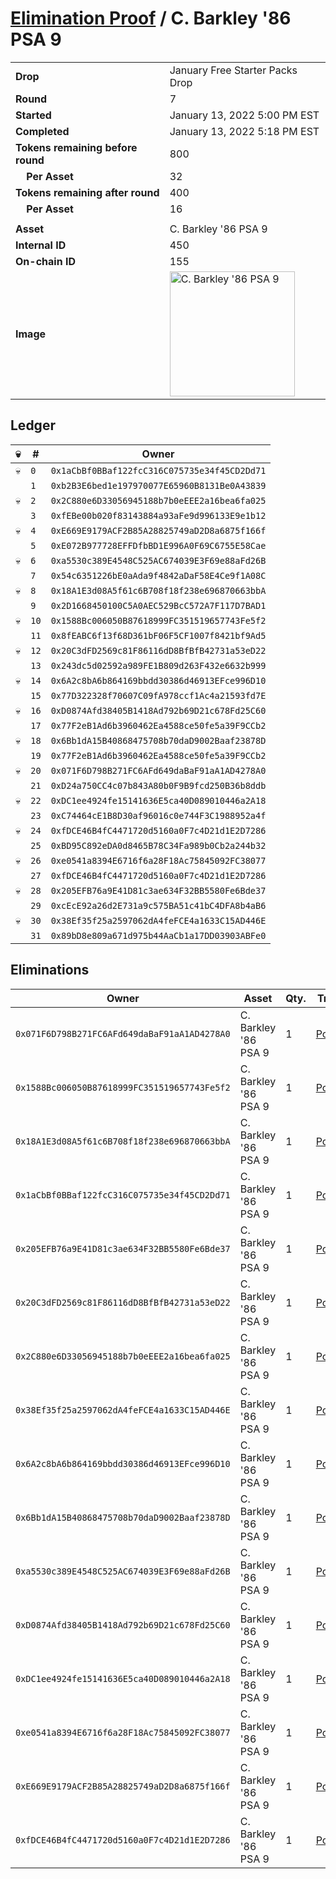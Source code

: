 # [Elimination Proof](./readme.md) / C. Barkley &#039;86 PSA 9

|||
|---|---|
| **Drop** | January Free Starter Packs Drop |
| **Round** | 7 |
| **Started** | January 13, 2022 5:00 PM EST |
| **Completed** | January 13, 2022 5:18 PM EST |
| **Tokens remaining before round** | 800 |
| **&nbsp;&nbsp;&nbsp;&nbsp;Per Asset** | 32 |
| **Tokens remaining after round** | 400 |
| **&nbsp;&nbsp;&nbsp;&nbsp;Per Asset** | 16 |
| | |
| **Asset** | C. Barkley &#039;86 PSA 9 |
| **Internal ID** | 450 |
| **On-chain ID** | 155 |
| **Image** | <img src="https://tcdn.blokpax.com/954504e8-1afa-4391-9c31-1ec9cee0b080/805d598c35c24200ba69fbd62b9c55553f44281fa273e798f7eb758c4424120a.png" height="200" alt="C. Barkley &#039;86 PSA 9" /> |

## Ledger

| 💀 | # | Owner |
| --- | --- | --- |
| 💀 | `0` | `0x1aCbBf0BBaf122fcC316C075735e34f45CD2Dd71` |
|  | `1` | `0xb2B3E6bed1e197970077E65960B8131Be0A43839` |
| 💀 | `2` | `0x2C880e6D33056945188b7b0eEEE2a16bea6fa025` |
|  | `3` | `0xfEBe00b020f83143884a93aFe9d996133E9e1b12` |
| 💀 | `4` | `0xE669E9179ACF2B85A28825749aD2D8a6875f166f` |
|  | `5` | `0xE072B977728EFFDfbBD1E996A0F69C6755E58Cae` |
| 💀 | `6` | `0xa5530c389E4548C525AC674039E3F69e88aFd26B` |
|  | `7` | `0x54c6351226bE0aAda9f4842aDaF58E4Ce9f1A08C` |
| 💀 | `8` | `0x18A1E3d08A5f61c6B708f18f238e696870663bbA` |
|  | `9` | `0x2D1668450100C5A0AEC529BcC572A7F117D7BAD1` |
| 💀 | `10` | `0x1588Bc006050B87618999FC351519657743Fe5f2` |
|  | `11` | `0x8fEABC6f13f68D361bF06F5CF1007f8421bf9Ad5` |
| 💀 | `12` | `0x20C3dFD2569c81F86116dD8BfBfB42731a53eD22` |
|  | `13` | `0x243dc5d02592a989FE1B809d263F432e6632b999` |
| 💀 | `14` | `0x6A2c8bA6b864169bbdd30386d46913EFce996D10` |
|  | `15` | `0x77D322328f70607C09fA978ccf1Ac4a21593fd7E` |
| 💀 | `16` | `0xD0874Afd38405B1418Ad792b69D21c678Fd25C60` |
|  | `17` | `0x77F2eB1Ad6b3960462Ea4588ce50fe5a39F9CCb2` |
| 💀 | `18` | `0x6Bb1dA15B40868475708b70daD9002Baaf23878D` |
|  | `19` | `0x77F2eB1Ad6b3960462Ea4588ce50fe5a39F9CCb2` |
| 💀 | `20` | `0x071F6D798B271FC6AFd649daBaF91aA1AD4278A0` |
|  | `21` | `0xD24a750CC4c07b843A80b0F9B9fcd250B36b8ddb` |
| 💀 | `22` | `0xDC1ee4924fe15141636E5ca40D089010446a2A18` |
|  | `23` | `0xC74464cE1B8D30af96016c0e744F3C1988952a4f` |
| 💀 | `24` | `0xfDCE46B4fC4471720d5160a0F7c4D21d1E2D7286` |
|  | `25` | `0xBD95C892eDA0d8465B78C34Fa989b0Cb2a244b32` |
| 💀 | `26` | `0xe0541a8394E6716f6a28F18Ac75845092FC38077` |
|  | `27` | `0xfDCE46B4fC4471720d5160a0F7c4D21d1E2D7286` |
| 💀 | `28` | `0x205EFB76a9E41D81c3ae634F32BB5580Fe6Bde37` |
|  | `29` | `0xcEcE92a26d2E731a9c575BA51c41bC4DFA8b4aB6` |
| 💀 | `30` | `0x38Ef35f25a2597062dA4feFCE4a1633C15AD446E` |
|  | `31` | `0x89bD8e809a671d975b44AaCb1a17DD03903ABFe0` |


## Eliminations

| Owner | Asset | Qty. | Transaction |
| --- | --- | --- | --- |
| `0x071F6D798B271FC6AFd649daBaF91aA1AD4278A0` | C. Barkley '86 PSA 9 | 1 | [Polygonscan](https://polygonscan.com/tx/0xa7741c1a60b7aa137c41b351e373d7ed0109010d4d65d6881e516341c3f3b7eb) |
| `0x1588Bc006050B87618999FC351519657743Fe5f2` | C. Barkley '86 PSA 9 | 1 | [Polygonscan](https://polygonscan.com/tx/0x93e50013309948c3e44b168e4202ac8eace309606cfdbfa07f3b647a73b44ca7) |
| `0x18A1E3d08A5f61c6B708f18f238e696870663bbA` | C. Barkley '86 PSA 9 | 1 | [Polygonscan](https://polygonscan.com/tx/0xc503e170e152de5aef0a08d91f7c1d2ff3d6890b4a4c3bd4e18cfa6f4cfd203e) |
| `0x1aCbBf0BBaf122fcC316C075735e34f45CD2Dd71` | C. Barkley '86 PSA 9 | 1 | [Polygonscan](https://polygonscan.com/tx/0x54d080ea78bdc1734b46bb9f5546de70b6eca0ecbb37f7978de8152c75f7d820) |
| `0x205EFB76a9E41D81c3ae634F32BB5580Fe6Bde37` | C. Barkley '86 PSA 9 | 1 | [Polygonscan](https://polygonscan.com/tx/0x706ea7d7bcc20c67bbfeb7cd33905e038ad742313d76506cdc4ff3d64b53175d) |
| `0x20C3dFD2569c81F86116dD8BfBfB42731a53eD22` | C. Barkley '86 PSA 9 | 1 | [Polygonscan](https://polygonscan.com/tx/0x38683e009cc9dc1a447c526dda9de3f40f18769fe016ef59b1710ed98d5a0d31) |
| `0x2C880e6D33056945188b7b0eEEE2a16bea6fa025` | C. Barkley '86 PSA 9 | 1 | [Polygonscan](https://polygonscan.com/tx/0xe6444ffc207022dd03242fa800f8da771c2b2eeb301817664f37affb68c995fe) |
| `0x38Ef35f25a2597062dA4feFCE4a1633C15AD446E` | C. Barkley '86 PSA 9 | 1 | [Polygonscan](https://polygonscan.com/tx/0xb23368441e396ffd7bef00debb0c43e33ad442f02eb6c762d36e6ed2fc6b268f) |
| `0x6A2c8bA6b864169bbdd30386d46913EFce996D10` | C. Barkley '86 PSA 9 | 1 | [Polygonscan](https://polygonscan.com/tx/0x9b819869622558397d02036f55e32dfebdea0987585c77792adcc4b6d1ca392f) |
| `0x6Bb1dA15B40868475708b70daD9002Baaf23878D` | C. Barkley '86 PSA 9 | 1 | [Polygonscan](https://polygonscan.com/tx/0xcfbebea173bcc4098f06415284e52d62e4a0755f512043ddceb2e02c9e6bd03e) |
| `0xa5530c389E4548C525AC674039E3F69e88aFd26B` | C. Barkley '86 PSA 9 | 1 | [Polygonscan](https://polygonscan.com/tx/0x19b1e32f7a85208be6dfb0772efa547eba7b0c2dac6eb8418aa4f5c0c5b96031) |
| `0xD0874Afd38405B1418Ad792b69D21c678Fd25C60` | C. Barkley '86 PSA 9 | 1 | [Polygonscan](https://polygonscan.com/tx/0xf11055b84f435a43f8d8fcc04dd7f56755f65f1c70e524dfa971f271de89174a) |
| `0xDC1ee4924fe15141636E5ca40D089010446a2A18` | C. Barkley '86 PSA 9 | 1 | [Polygonscan](https://polygonscan.com/tx/0xafed1ad4e26429ea7dba8d298b581ace03bbbd59eb3865aae0b9bc2d19639af2) |
| `0xe0541a8394E6716f6a28F18Ac75845092FC38077` | C. Barkley '86 PSA 9 | 1 | [Polygonscan](https://polygonscan.com/tx/0x8cc98f16dbdf4d3c41d2d98eb59335cbfa8e388e1499dd0f989e1cee52024d5c) |
| `0xE669E9179ACF2B85A28825749aD2D8a6875f166f` | C. Barkley '86 PSA 9 | 1 | [Polygonscan](https://polygonscan.com/tx/0xed4356fb86bd4227200659e656b5dec4ade0b833d000cbb7677832544cbda39a) |
| `0xfDCE46B4fC4471720d5160a0F7c4D21d1E2D7286` | C. Barkley '86 PSA 9 | 1 | [Polygonscan](https://polygonscan.com/tx/0xf407593b12502a97b6893e0ae5228e2355582a41270498e766ddf3d797f7aea1) |
